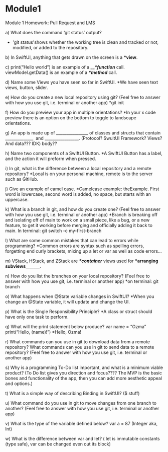# Module1
Module 1 Homework:
Pull Request and LMS 

a) What does the command ‘git status’ output?
* 'git status'shows whether the working tree is clean and tracked or not, modified, or added to the repository.


b) In SwiftUI, anything that gets drawn on the screen is a ____*view____. 



c) print(“Hello world”) is an example of a _______*function_____ call.
viewModel.getData() is an example of a _________*method_________ call.


d) Name some Views you have seen so far in SwiftUI.
*We have seen text views, button, slider. 

e) How do you create a new local repository using git? (Feel free to answer with how you use git, i.e. terminal or another app) 
*git init


f) How do you preview your app in multiple orientations? 
*In your x code preview there is an option on the bottom to toggle to landscape orientations.


g) An app is made up of ________________ of classes and structs that contain ______________  and _________________. (Protocol? SwuitUI Framework? Views? And data??? IDK) body??

h) Name two components of a SwiftUI Button.
*A SwiftUI Button has a label, and the action it will preform when pressed. 

i) In git, what is the difference between a local repository and a remote repository? 
*Local is on your personal machine, remote is to the server such as GitHub.


j) Give an example of camel case. 
*Camelcase example: theExample. First word is lowercase, second word is added, no space, but starts with an uppercase. 


k) What is a branch in git, and how do you create one? (Feel free to answer with how you use git, i.e. terminal or another app) 
*Branch is breaking off and isolating off of main to work on a small piece, like a bug, or a new feature, to get it working before merging and officially adding it back to main. In terminal: git switch -c my-first-branch


l) What are some common mistakes that can lead to errors while programming? 
*Common errors are syntax such as spelling errors, forgetting end curly brackets, mixing up a let or var as well as code errors...


m) VStack, HStack, and ZStack are _____*container_____ views used for __*arranging subviews_________. 

n) How do you list the branches on your local repository? (Feel free to answer with how you use git, i.e. terminal or another app) 
*on terminal: git branch 


o) What happens when @State variable changes in SwiftUI? 
*When you change an @State variable, it will update and change the UI.


p) What is the Single Responsibility Principle? 
*A class or struct should have only one task to perform.


q) What will the print statement below produce?
var name = “Ozma”
print(“Hello, \(name)!”) 
*Hello, Ozma!


r) What commands can you use in git to download data from a remote repository? What commands can you use in git to send data to a remote repository? (Feel free to answer with how you use git, i.e. terminal or another app)


s) Why is a programming To-Do list important, and what is a minimum viable product? (To Do list gives you direction and focus???? The MVP is the basic bones and functionality of the app, then you can add more aesthetic appeal and options.)


t) What is a simple way of describing Binding in SwiftUI? ($ stuff)


u) What command do you use in git to move changes from one branch to another? (Feel free to answer with how you use git, i.e. terminal or another app)


v) What is the type of the variable defined below?
var a = 87
(Integer aka, Int)

w) What is the difference between var and let? ( let is immutable constants (type safe), var can be changed even out its block)
